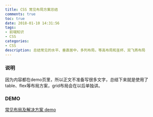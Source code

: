 ```yaml
---
title: CSS 常见布局方案总结
comments: true
toc: true
date: 2018-01-10 14:31:56
tags:
- 前端知识
- CSS
categories:
- CSS
description: 总结常见的水平、垂直居中，多列布局，等高布局和圣杯、双飞燕布局
---
```

### 说明
因为内容都在demo页里，所以正文不准备写很多文字，总结下来就是使用了table、flex等布局方案，grid布局会在以后单独讲。

### DEMO
[常见布局及解决方案 demo](/demo/html/normal_layout.html)